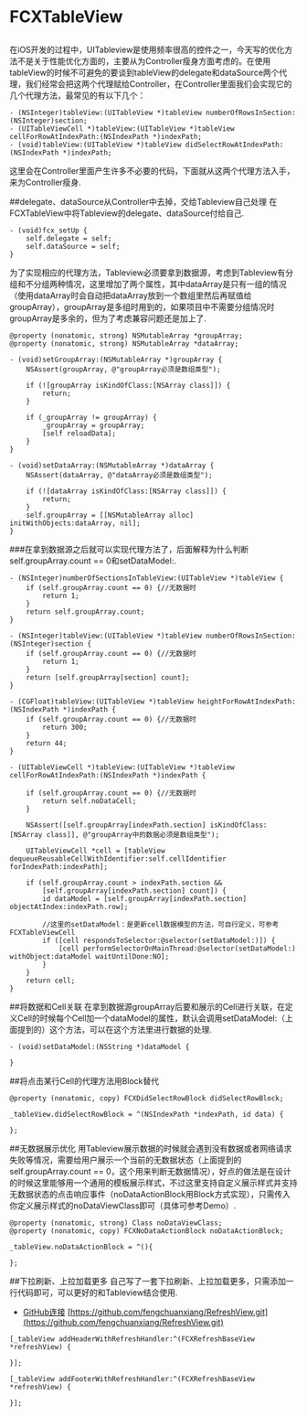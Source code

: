 # FCXTableView

##
在iOS开发的过程中，UITableview是使用频率很高的控件之一，今天写的优化方法不是关于性能优化方面的，主要从为Controller瘦身方面考虑的。在使用tableView的时候不可避免的要谈到tableView的delegate和dataSource两个代理，我们经常会把这两个代理赋给Controller，在Controller里面我们会实现它的几个代理方法，最常见的有以下几个：
```objc
- (NSInteger)tableView:(UITableView *)tableView numberOfRowsInSection:(NSInteger)section;
- (UITableViewCell *)tableView:(UITableView *)tableView cellForRowAtIndexPath:(NSIndexPath *)indexPath;
- (void)tableView:(UITableView *)tableView didSelectRowAtIndexPath:(NSIndexPath *)indexPath;

```
这里会在Controller里面产生许多不必要的代码，下面就从这两个代理方法入手，来为Controller瘦身.

##delegate、dataSource从Controller中去掉，交给Tableview自己处理
在FCXTableView中将Tableview的delegate、dataSource付给自己.

```objc
- (void)fcx_setUp {
    self.delegate = self;
    self.dataSource = self;
}
```
为了实现相应的代理方法，Tableview必须要拿到数据源，考虑到Tableview有分组和不分组两种情况，这里增加了两个属性，其中dataArray是只有一组的情况（使用dataArray时会自动把dataArray放到一个数组里然后再赋值给groupArray），groupArray是多组时用到的，如果项目中不需要分组情况时groupArray是多余的，但为了考虑兼容问题还是加上了.

```objc
@property (nonatomic, strong) NSMutableArray *groupArray;
@property (nonatomic, strong) NSMutableArray *dataArray;

- (void)setGroupArray:(NSMutableArray *)groupArray {
    NSAssert(groupArray, @"groupArray必须是数组类型");

    if (![groupArray isKindOfClass:[NSArray class]]) {
        return;
    }

    if (_groupArray != groupArray) {
        _groupArray = groupArray;
        [self reloadData];
    }
}

- (void)setDataArray:(NSMutableArray *)dataArray {
    NSAssert(dataArray, @"dataArray必须是数组类型");

    if (![dataArray isKindOfClass:[NSArray class]]) {
        return;
    }
    self.groupArray = [[NSMutableArray alloc] initWithObjects:dataArray, nil];
}
```
###在拿到数据源之后就可以实现代理方法了，后面解释为什么判断self.groupArray.count == 0和setDataModel:.

```objc
- (NSInteger)numberOfSectionsInTableView:(UITableView *)tableView {
    if (self.groupArray.count == 0) {//无数据时
        return 1;
    }
    return self.groupArray.count;
}

- (NSInteger)tableView:(UITableView *)tableView numberOfRowsInSection:(NSInteger)section {
    if (self.groupArray.count == 0) {//无数据时
        return 1;
    }
    return [self.groupArray[section] count];
}

- (CGFloat)tableView:(UITableView *)tableView heightForRowAtIndexPath:(NSIndexPath *)indexPath {
    if (self.groupArray.count == 0) {//无数据时
        return 300;
    }
    return 44;
}

- (UITableViewCell *)tableView:(UITableView *)tableView cellForRowAtIndexPath:(NSIndexPath *)indexPath {

    if (self.groupArray.count == 0) {//无数据时
        return self.noDataCell;
    }

    NSAssert([self.groupArray[indexPath.section] isKindOfClass:[NSArray class]], @"groupArray中的数据必须是数组类型");

    UITableViewCell *cell = [tableView dequeueReusableCellWithIdentifier:self.cellIdentifier forIndexPath:indexPath];

    if (self.groupArray.count > indexPath.section &&
        [self.groupArray[indexPath.section] count]) {
        id dataModel = [self.groupArray[indexPath.section] objectAtIndex:indexPath.row];

        //这里的setDataModel：是更新cell数据模型的方法，可自行定义，可参考FCXTableViewCell
        if ([cell respondsToSelector:@selector(setDataModel:)]) {
            [cell performSelectorOnMainThread:@selector(setDataModel:) withObject:dataModel waitUntilDone:NO];
        }
    }
    return cell;
}
```

##将数据和Cell关联
在拿到数据源groupArray后要和展示的Cell进行关联，在定义Cell的时候每个Cell加一个dataModel的属性，默认会调用setDataModel:（上面提到的）这个方法，可以在这个方法里进行数据的处理.
```objc
- (void)setDataModel:(NSString *)dataModel {

}
```
##将点击某行Cell的代理方法用Block替代
```objc
@property (nonatomic, copy) FCXDidSelectRowBlock didSelectRowBlock;

_tableView.didSelectRowBlock = ^(NSIndexPath *indexPath, id data) {

};
```
##无数据展示优化
用Tableview展示数据的时候就会遇到没有数据或者网络请求失败等情况，需要给用户展示一个当前的无数据状态（上面提到的self.groupArray.count == 0，这个用来判断无数据情况），好点的做法是在设计的时候这里能够用一个通用的模板展示样式，不过这里支持自定义展示样式并支持无数据状态的点击响应事件（noDataActionBlock用Block方式实现），只需传入你定义展示样式的noDataViewClass即可（具体可参考Demo）.
```objc
@property (nonatomic, strong) Class noDataViewClass;
@property (nonatomic, copy) FCXNoDataActionBlock noDataActionBlock;

_tableView.noDataActionBlock = ^(){

};
```
##下拉刷新、上拉加载更多
自己写了一套下拉刷新、上拉加载更多，只需添加一行代码即可，可以更好的和Tableview结合使用.
- [GitHub连接](https://github.com/fengchuanxiang/RefreshView.git) [https://github.com/fengchuanxiang/RefreshView.git](https://github.com/fengchuanxiang/RefreshView.git)

```objc
[_tableView addHeaderWithRefreshHandler:^(FCXRefreshBaseView *refreshView) {

}];

[_tableView addFooterWithRefreshHandler:^(FCXRefreshBaseView *refreshView) {

}];

```

